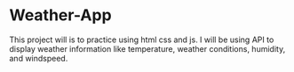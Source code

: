 # Weather-App

This project will is to practice using html css and js.
I will be using API to display weather information like temperature, weather conditions, humidity, and windspeed.
